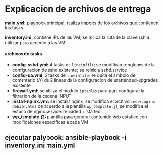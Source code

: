 # Explicacion de archivos de entrega

**main.yml:** playbook principal, realiza imports de los archivos que contienen los tasks

**inventory.ini:** contiene IPs de las VM; se indica la ruta de la clave ssh a utilizar para acceder a las VM

#### archivos de tasks
* **config-sshd.yml:** 4 tasks de `lineinfile`; se modifican renglones de la configuracion de sshd existente; se reinicia sshd.service
* **config-ua.yml:** 2 tasks de `lineinfile`; se quita el simbolo de comentario (//) de 2 lineas de la configuracion de unattended-upgrades existente
* **firewall.yml:** se utiliza el modulo `iptables` para para configurar la filtracion de la cadena INPUT
* **install-nginx.yml:** se installa nginx, se modifica el archivo `index.nginx-debian.html` de acuerdo a la plantilla `wp_template.j2`, se modifica el estado de nginx.service: reloaded + started
* **wp_template.j2:** plantilla para generar contenido web estatico con modificaiones especificas a cada VM

## ejecutar palybook: ansible-playbook -i inventory.ini main.yml
